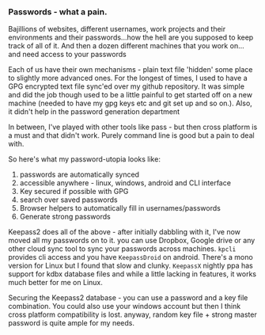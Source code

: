 <!--
PostId: 7568278269117030161
Title    : Password utopia - finally!
Labels   : tools, utitlities, tips
Format	 : markdown
-->
### Passwords - what a pain.

Bajillions of websites, different usernames, work projects and their environments and their passwords...how the hell are you supposed to keep track of all of it. And then a dozen different machines that you work on... and need access to your passwords

Each of us have their own mechanisms - plain text file 'hidden' some place to slightly more advanced ones. For the longest of times, I used to have a GPG encrypted text file sync'ed over my github repository. It was simple and did the job though used to be a little painful to get started off on a new machine (needed to have my gpg keys etc and git set up and so on.). Also, it didn't help in the password generation department

In between, I've played with other tools like pass - but then cross platform is a must and that didn't work. Purely command line is good but a pain to deal with.

So here's what my password-utopia looks like:

1. passwords are automatically synced
2. accessible anywhere - linux, windows, android and CLI interface
3. Key secured if possible with GPG
4. search over saved passwords
5. Browser helpers to automatically fill in usernames/passwords
6. Generate strong passwords

Keepass2 does all of the above - after initially dabbling with it, I've now moved all my passwords on to it. you can use Dropbox, Google drive or any other cloud sync tool to sync your passwords across machines. `kpcli` provides cli access and you have `KeepassDroid` on android. There's a mono version for Linux but I found that slow and clunky. `KeepassX` nightly ppa has support for kdbx database files and while a little lacking in features, it works much better for me on Linux.

Securing the Keepass2 database - you can use a password and a key file combination. You could also use your windows account but then I think cross platform compatibility is lost. anyway, random key file + strong master password is quite ample for my needs.



